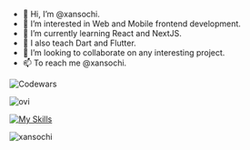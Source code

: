 - 👋 Hi, I’m @xansochi.
- 👀 I’m interested in Web and Mobile frontend development.
- 📜 I’m currently learning React and NextJS.
- 📱 I also teach Dart and Flutter.
- 💞️ I’m looking to collaborate on any interesting project.
- 📫 To reach me @xansochi.

![Codewars](https://github.r2v.ch/codewars?user=Xansochi&name=true&top_languages=true&stroke=%23b362ff&theme=purple_dark)

<img src="https://github-readme-stats.vercel.app/api/top-langs?username=xansochi&show_icons=true&locale=en&layout=compact&theme=chartreuse-dark" alt="ovi" />

[![My Skills](https://skillicons.dev/icons?i=java,kotlin,nodejs,figma&theme=light)](https://skillicons.dev)

<p align="left"> <img src="https://komarev.com/ghpvc/?username=xansochi&label=Profile%20views&color=0e75b6&style=flat" alt="xansochi" /> </p>
